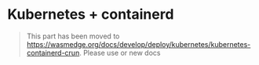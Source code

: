 # Kubernetes + containerd

> This part has been moved to <https://wasmedge.org/docs/develop/deploy/kubernetes/kubernetes-containerd-crun>. Please use or new docs
